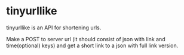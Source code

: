 # tinyurllike
tinyurllike is an API for shortening urls.

Make a POST to server url (it should consist of json with link and time(optional) keys) and get a short link to a json with full link version.
